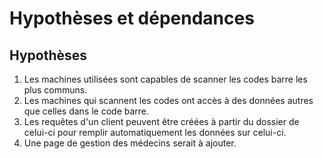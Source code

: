 # Hypothèses et dépendances

## Hypothèses

  1. Les machines utilisées sont capables de scanner les codes barre les plus communs.
  2. Les machines qui scannent les codes ont accès à des données autres que celles dans le code barre.
  3. Les requêtes d'un client peuvent être créées à partir du dossier de celui-ci pour remplir automatiquement les données sur celui-ci.
  4. Une page de gestion des médecins serait à ajouter.
